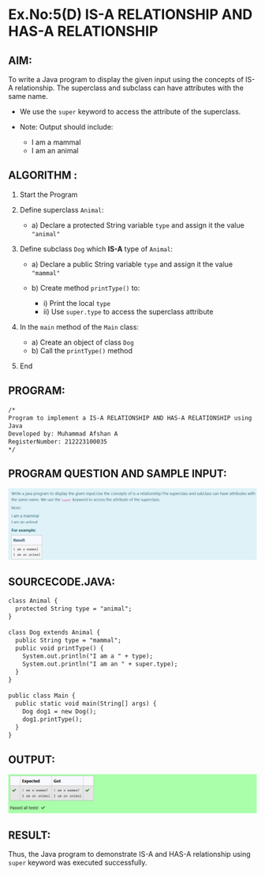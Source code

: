 # Ex.No:5(D) IS-A RELATIONSHIP AND HAS-A RELATIONSHIP

## AIM:

To write a Java program to display the given input using the concepts of IS-A relationship. The superclass and subclass can have attributes with the same name. 
- We use the `super` keyword to access the attribute of the superclass.
* Note: Output should include:

   * I am a mammal
   * I am an animal

## ALGORITHM :

1. Start the Program
2. Define superclass `Animal`:

   * a) Declare a protected String variable `type` and assign it the value `"animal"`
3. Define subclass `Dog` which **IS-A** type of `Animal`:

   * a) Declare a public String variable `type` and assign it the value `"mammal"`
   * b) Create method `printType()` to:

     * i) Print the local `type`
     * ii) Use `super.type` to access the superclass attribute
4. In the `main` method of the `Main` class:

   * a) Create an object of class `Dog`
   * b) Call the `printType()` method
5. End

## PROGRAM:

```
/*
Program to implement a IS-A RELATIONSHIP AND HAS-A RELATIONSHIP using Java  
Developed by: Muhammad Afshan A  
RegisterNumber: 212223100035  
*/
```

## PROGRAM QUESTION AND SAMPLE INPUT:
![alt text](image.png)

## SOURCECODE.JAVA:

```
class Animal {
  protected String type = "animal";
}

class Dog extends Animal {
  public String type = "mammal";
  public void printType() {
    System.out.println("I am a " + type);
    System.out.println("I am an " + super.type);
  }
}

public class Main {
  public static void main(String[] args) {
    Dog dog1 = new Dog();
    dog1.printType();
  }
}
```

## OUTPUT:
![alt text](image-1.png)

## RESULT:

Thus, the Java program to demonstrate IS-A and HAS-A relationship using `super` keyword was executed successfully.
